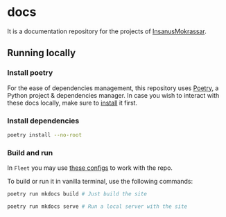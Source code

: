 # docs

It is a documentation repository for the projects of [InsanusMokrassar](https://github.com/InsanusMokrassar).

## Running locally

### Install poetry

For the ease of dependencies management, this repository uses [Poetry](https://python-poetry.org), a Python project & dependencies manager.
In case you wish to interact with these docs locally, make sure to [install](https://python-poetry.org/docs/#installation) it first.

### Install dependencies

```bash
poetry install --no-root
```


### Build and run

In `Fleet` you may use [these configs](https://github.com/InsanusMokrassar/docs/blob/master/.fleet/run.json) to work with the repo.

To build or run it in vanilla terminal, use the following commands:

```bash
poetry run mkdocs build # Just build the site
```

```bash
poetry run mkdocs serve # Run a local server with the site
```
